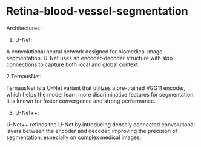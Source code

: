 # Retina-blood-vessel-segmentation

Architectures : 
1. U-Net:

A convolutional neural network designed for biomedical image segmentation. U-Net uses an encoder-decoder structure with skip connections to capture both local and global context.

2.TernausNet:

TernausNet is a U-Net variant that utilizes a pre-trained VGG11 encoder, which helps the model learn more discriminative features for segmentation. It is known for faster convergence and strong performance.

3. U-Net++:

U-Net++ refines the U-Net by introducing densely connected convolutional layers between the encoder and decoder, improving the precision of segmentation, especially on complex medical images.
